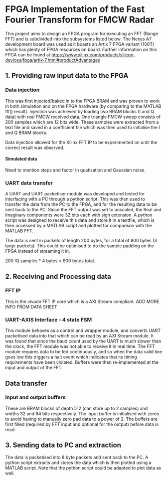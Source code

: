 # FPGA Implementation of the Fast Fourier Transform for FMCW Radar

This project aims to design an FPGA program for executing an FFT (Range FFT) and is subdivided into the subsystems listed below. The Nexys A7 development board was 
used as it boasts an Artix 7 FPGA variant (100T) which has plenty of FPGA resources on board. Further information on this FPGA can be found at https://www.xilinx.com/products/silicon-devices/fpga/artix-7.html#productAdvantages

## 1. Providing raw input data to the FPGA

### Data injection
This was first injected/baked in to the FPGA BRAM and was proven to work in both simulation and on the FPGA hardware (by comparing to the MATLAB fft() result). Injection was achieved by loading two BRAM blocks 
(I and Q data) with real FMCW received data. One triangle FMCW sweep consists of 200 samples which are 12 bits wide. These samples were extracted from a text file and 
saved in a coefficient file which was then used to initialise the I and Q BRAM blocks.

Data injection allowed for the Xilinx FFT IP to be experimented on until the correct result was observed.  

#### Simulated data
Need to mention steps and factor in quatisation and Gaussian noise.

### UART data transfer
A UART and UART packetiser module was developed and tested for interfacing with a PC through a python script. This was then used to transfer the data from the PC to the 
FPGA, and for the resulting data to be sent back to the PC. Since the FFT output was set to unscaled, the Real and Imaginary components were 32 bits each with sign extension.
A python script was designed to receive this data and store it in a textfile, which is then accessed by a MATLAB script and plotted for comparison with the MATLAB FFT.

The data is sent in packets of length 200 bytes, for a total of 800 bytes (3 large packets). This could be optimised to do the sample padding on the FPGA instead of 
streaming it in.

200 IQ samples * 4 bytes = 800 bytes total.

## 2. Receiving and Processing data

### FFT IP
This is the vivado FFT IP core which is a AXI Stream compliant. ADD MORE INFO FROM DATA SHEET

### UART-AXIS Interface - 4 state FSM
This module behaves as a control and wrapper module, and converts UART packetised data into that which can be read by an AXI Stream module. It was found that since the baud
count used by the UART is much slower than the clock, the FFT module was not able to receive it in real time. The FFT module requires data to be fed continuously, and so
when the data valid line goes low this triggers a halt event which indicates that its timing requirements have been violated. Buffers were then re-implemented at the input and 
output of the FFT.

## Data transfer

### Input and output buffers
These are BRAM blocks of depth 512 (can store up to 2 samples) and widths 32 and 64 bits respectively. The input buffer is initialised with zeros to avoid having to manually 
zero pad data to a power of 2. The buffers are first filled (required by FFT input and optional for the output) before data is read.

## 3. Sending data to PC and extraction
The data is packetised into 8 byte packets and sent back to the PC. A python script extracts and stores the data which is then plotted using a MATLAB script. Note that the 
python script could be adapted to plot data as well.


